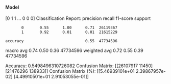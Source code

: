 #### Model
[0 1 1 ... 0 0 0]
Classification Report:
              precision    recall  f1-score   support

           0       0.55      1.00      0.71  26119367
           1       0.92      0.01      0.01  21615229

    accuracy                           0.55  47734596
   macro avg       0.74      0.50      0.36  47734596
weighted avg       0.72      0.55      0.39  47734596

Accuracy: 0.5498496310726082
Confusion Matrix:
[[26107917    11450]
 [21476296   138933]]
Confusion Matrix (%):
[[5.46939101e+01 2.39867957e-02]
 [4.49910501e+01 2.91053055e-01]]
